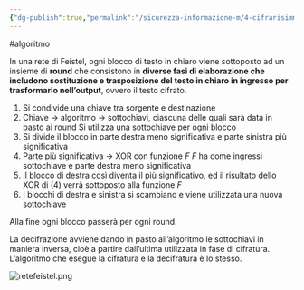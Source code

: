 ```yaml
---
{"dg-publish":true,"permalink":"/sicurezza-informazione-m/4-cifrarisimmetrici/rete-di-feistel/"}
---
```


#algoritmo 

In una rete di Feistel, ogni blocco di testo in chiaro viene sottoposto ad un insieme di **round** che consistono in **diverse fasi di elaborazione che includono sostituzione e trasposizione del testo in chiaro in ingresso per trasformarlo nell’output**, ovvero il testo cifrato.

1. Si condivide una chiave tra sorgente e destinazione
2. Chiave -> algoritmo -> sottochiavi, ciascuna delle quali sarà data in pasto ai round
	   Si utilizza una sottochiave per ogni blocco
3. Si divide il blocco in parte destra meno significativa e parte sinistra più significativa
4. Parte più significativa -> XOR con funzione $F$ 
		$F$ ha come ingressi sottochiave e parte destra meno significativa
5. Il blocco di destra così diventa il più significativo, ed il risultato dello XOR di (4) verrà sottoposto alla funzione $F$
6. I blocchi di destra e sinistra si scambiano e viene utilizzata una nuova sottochiave

Alla fine ogni blocco passerà per ogni round.

La decifrazione avviene dando in pasto all’algoritmo le sottochiavi in maniera inversa, cioè a partire dall’ultima utilizzata in fase di cifratura. L’algoritmo che esegue la cifratura e la decifratura è lo stesso.

![retefeistel.png](/img/user/sicurezza-informazione-M/immagini/retefeistel.png)